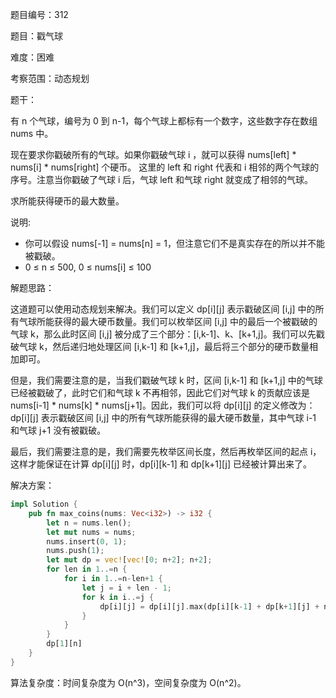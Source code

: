 题目编号：312

题目：戳气球

难度：困难

考察范围：动态规划

题干：

有 n 个气球，编号为 0 到 n-1，每个气球上都标有一个数字，这些数字存在数组 nums 中。

现在要求你戳破所有的气球。如果你戳破气球 i ，就可以获得 nums[left] * nums[i] * nums[right] 个硬币。 这里的 left 和 right 代表和 i 相邻的两个气球的序号。注意当你戳破了气球 i 后，气球 left 和气球 right 就变成了相邻的气球。

求所能获得硬币的最大数量。

说明:

- 你可以假设 nums[-1] = nums[n] = 1，但注意它们不是真实存在的所以并不能被戳破。
- 0 ≤ n ≤ 500, 0 ≤ nums[i] ≤ 100

解题思路：

这道题可以使用动态规划来解决。我们可以定义 dp[i][j] 表示戳破区间 [i,j] 中的所有气球所能获得的最大硬币数量。我们可以枚举区间 [i,j] 中的最后一个被戳破的气球 k，那么此时区间 [i,j] 被分成了三个部分：[i,k-1]、k、[k+1,j]。我们可以先戳破气球 k，然后递归地处理区间 [i,k-1] 和 [k+1,j]，最后将三个部分的硬币数量相加即可。

但是，我们需要注意的是，当我们戳破气球 k 时，区间 [i,k-1] 和 [k+1,j] 中的气球已经被戳破了，此时它们和气球 k 不再相邻，因此它们对气球 k 的贡献应该是 nums[i-1] * nums[k] * nums[j+1]。因此，我们可以将 dp[i][j] 的定义修改为：dp[i][j] 表示戳破区间 [i,j] 中的所有气球所能获得的最大硬币数量，其中气球 i-1 和气球 j+1 没有被戳破。

最后，我们需要注意的是，我们需要先枚举区间长度，然后再枚举区间的起点 i，这样才能保证在计算 dp[i][j] 时，dp[i][k-1] 和 dp[k+1][j] 已经被计算出来了。

解决方案：

```rust
impl Solution {
    pub fn max_coins(nums: Vec<i32>) -> i32 {
        let n = nums.len();
        let mut nums = nums;
        nums.insert(0, 1);
        nums.push(1);
        let mut dp = vec![vec![0; n+2]; n+2];
        for len in 1..=n {
            for i in 1..=n-len+1 {
                let j = i + len - 1;
                for k in i..=j {
                    dp[i][j] = dp[i][j].max(dp[i][k-1] + dp[k+1][j] + nums[i-1] * nums[k] * nums[j+1]);
                }
            }
        }
        dp[1][n]
    }
}
```

算法复杂度：时间复杂度为 O(n^3)，空间复杂度为 O(n^2)。